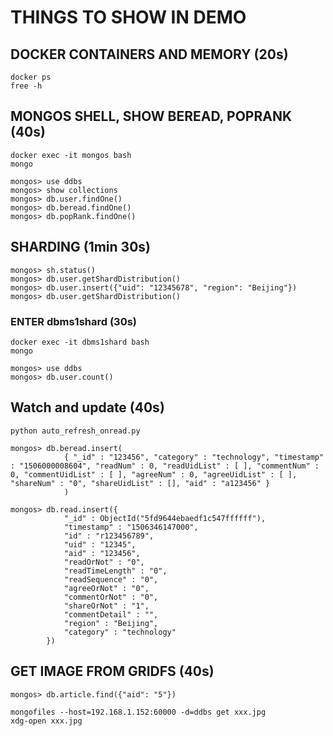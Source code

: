 # THINGS TO SHOW IN DEMO

## DOCKER CONTAINERS AND MEMORY (20s)
```
docker ps
free -h
```

## MONGOS SHELL, SHOW BEREAD, POPRANK (40s)
```
docker exec -it mongos bash
mongo
```
```
mongos> use ddbs
mongos> show collections
mongos> db.user.findOne()
mongos> db.beread.findOne()
mongos> db.popRank.findOne()
```

## SHARDING (1min 30s)
```
mongos> sh.status()
mongos> db.user.getShardDistribution()
mongos> db.user.insert({"uid": "12345678", "region": "Beijing"})
mongos> db.user.getShardDistribution()
```
### ENTER dbms1shard (30s)
```
docker exec -it dbms1shard bash
mongo
```
```
mongos> use ddbs
mongos> db.user.count()
```
## Watch and update (40s)
```
python auto_refresh_onread.py
```
```
mongos> db.beread.insert(
			{ "_id" : "123456", "category" : "technology", "timestamp" : "1506000008604", "readNum" : 0, "readUidList" : [ ], "commentNum" : 0, "commentUidList" : [ ], "agreeNum" : 0, "agreeUidList" : [ ], "shareNum" : "0", "shareUidList" : [], "aid" : "a123456" }
			)

mongos> db.read.insert({
			"_id" : ObjectId("5fd9644ebaedf1c547ffffff"),
			"timestamp" : "1506346147000",
			"id" : "r123456789",
			"uid" : "12345",
			"aid" : "123456",
			"readOrNot" : "0",
			"readTimeLength" : "0",
			"readSequence" : "0",
			"agreeOrNot" : "0",
			"commentOrNot" : "0",
			"shareOrNot" : "1",
			"commentDetail" : "",
			"region" : "Beijing",
			"category" : "technology"
		})
```

## GET IMAGE FROM GRIDFS (40s)
```
mongos> db.article.find({"aid": "5"})
```
```
mongofiles --host=192.168.1.152:60000 -d=ddbs get xxx.jpg
xdg-open xxx.jpg
```